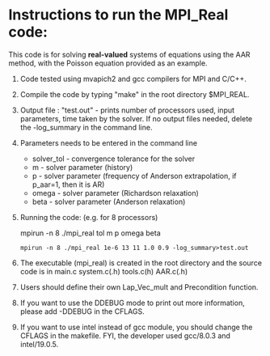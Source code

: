 # Instructions to run the MPI_Real code:

This code is for solving **real-valued** systems of equations using the AAR method, with the Poisson equation provided as an example. 

1. Code tested using mvapich2 and gcc compilers for MPI and C/C++. 

2. Compile the code by typing "make" in the root directory $MPI_REAL.
    
3. Output file : "test.out" - prints number of processors used, input parameters, time taken by the solver.
    If no output files needed, delete the -log_summary in the command line.

4. Parameters needs to be entered in the command line
    + solver_tol - convergence tolerance for the solver
    + m          - solver parameter (history)
    + p          - solver parameter (frequency of Anderson extrapolation, if p_aar=1, then it is AR)
    + omega      - solver parameter (Richardson relaxation)
    + beta       - solver parameter (Anderson relaxation)
    
5. Running the code: (e.g. for 8 processors)
        
    mpirun -n 8 ./mpi_real tol m p omega beta
            
    `mpirun -n 8 ./mpi_real 1e-6 13 11 1.0 0.9 -log_summary>test.out`
	   
6. The executable (mpi_real) is created in the root directory and the source code is in main.c system.c(.h) tools.c(h) AAR.c(.h)

7. Users should define their own Lap_Vec_mult and Precondition function.

8. If you want to use the DDEBUG mode to print out more information, please add -DDEBUG in the CFLAGS. 

9. If you want to use intel instead of gcc module, you should change the CFLAGS in the makefile. FYI, the developer used gcc/8.0.3 and intel/19.0.5.
